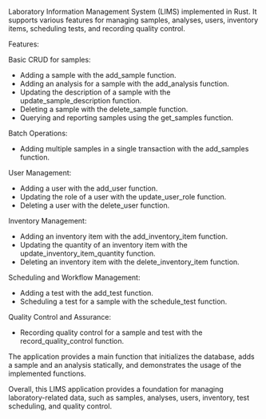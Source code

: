 Laboratory Information Management System (LIMS) implemented in Rust. It supports various features for managing samples, analyses, users, inventory items, scheduling tests, and recording quality control.

Features:

Basic CRUD for samples:

- Adding a sample with the add_sample function.
- Adding an analysis for a sample with the add_analysis function.
- Updating the description of a sample with the update_sample_description function.
- Deleting a sample with the delete_sample function.
- Querying and reporting samples using the get_samples function.

Batch Operations:
- Adding multiple samples in a single transaction with the add_samples function.

User Management:
- Adding a user with the add_user function.
- Updating the role of a user with the update_user_role function.
- Deleting a user with the delete_user function.

Inventory Management:
- Adding an inventory item with the add_inventory_item function.
- Updating the quantity of an inventory item with the update_inventory_item_quantity function.
- Deleting an inventory item with the delete_inventory_item function.

Scheduling and Workflow Management:
- Adding a test with the add_test function.
- Scheduling a test for a sample with the schedule_test function.

Quality Control and Assurance:
- Recording quality control for a sample and test with the record_quality_control function.

The application provides a main function that initializes the database, adds a sample and an analysis statically, and demonstrates the usage of the implemented functions.

Overall, this LIMS application provides a foundation for managing laboratory-related data, such as samples, analyses, users, inventory, test scheduling, and quality control.
